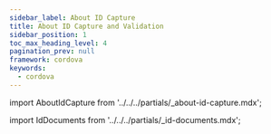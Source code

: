 ```yaml
---
sidebar_label: About ID Capture
title: About ID Capture and Validation
sidebar_position: 1
toc_max_heading_level: 4
pagination_prev: null
framework: cordova
keywords:
  - cordova
---
```


import AboutIdCapture from '../../../partials/_about-id-capture.mdx';

<AboutIdCapture/>

import IdDocuments from '../../../partials/_id-documents.mdx';

<IdDocuments/>